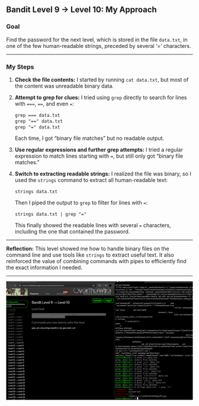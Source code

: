 ## Bandit Level 9 → Level 10: My Approach

### **Goal**

Find the password for the next level, which is stored in the file `data.txt`, in one of the few human-readable strings, preceded by several ‘=’ characters.

---

### **My Steps**

1. **Check the file contents:**
   I started by running `cat data.txt`, but most of the content was unreadable binary data.

2. **Attempt to grep for clues:**
   I tried using `grep` directly to search for lines with `===`, `==`, and even `=`:

   ```
   grep === data.txt
   grep "==" data.txt
   grep "=" data.txt
   ```

   Each time, I got “binary file matches” but no readable output.

3. **Use regular expressions and further grep attempts:**
   I tried a regular expression to match lines starting with `=`, but still only got “binary file matches.”

4. **Switch to extracting readable strings:**
   I realized the file was binary, so I used the `strings` command to extract all human-readable text:

   ```
   strings data.txt
   ```

   Then I piped the output to `grep` to filter for lines with `=`:

   ```
   strings data.txt | grep "="
   ```

   This finally showed the readable lines with several `=` characters, including the one that contained the password.

---

**Reflection:**
This level showed me how to handle binary files on the command line and use tools like `strings` to extract useful text. It also reinforced the value of combining commands with pipes to efficiently find the exact information I needed.

---

![Bandit Level 0 to 1 Screenshot](images/bandit9-10.png)
